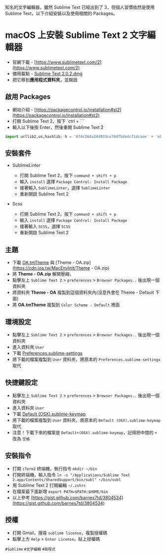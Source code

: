 知名的文字編輯器，雖然 Sublime Text 已經出到了 3，但個人習慣依然是使用 Sublime Text，以下介紹安裝以及使用相關的 Packages。

# macOS 上安裝 Sublime Text 2 文字編輯器
* 官網下載 - [https://www.sublimetext.com/2](https://www.sublimetext.com/2)
* 備用載點 - [Sublime Text 2.0.2.dmg](https://cdn.ioa.tw/MacEnvInit/Sublime+Text+2.0.2.dmg)
* 把它移到**應用程式資料夾**，並開啟

## 啟用 Packages  
* 網站介紹 - [https://packagecontrol.io/installation#st2](https://packagecontrol.io/installation#st2)
* 打開 Sublime Text 2，按下 `ctrl + ```
* 輸入以下後按 Enter，然後重開 Sublime Text 2

``` python
import urllib2,os,hashlib; h = '6f4c264a24d933ce70df5dedcf1dcaee' + 'ebe013ee18cced0ef93d5f746d80ef60'; pf = 'Package Control.sublime-package'; ipp = sublime.installed_packages_path(); os.makedirs( ipp ) if not os.path.exists(ipp) else None; urllib2.install_opener( urllib2.build_opener( urllib2.ProxyHandler()) ); by = urllib2.urlopen( 'http://packagecontrol.io/' + pf.replace(' ', '%20')).read(); dh = hashlib.sha256(by).hexdigest(); open( os.path.join( ipp, pf), 'wb' ).write(by) if dh == h else None; print('Error validating download (got %s instead of %s), please try manual install' % (dh, h) if dh != h else 'Please restart Sublime Text to finish installation')
```

## 安裝套件
* SublimeLinter
	* 打開 Sublime Text 2，按下 `command + shift + p`
	* 輸入 `install` 選擇 `Package Control: Install Package`
	* 接著輸入 `SublimeLinter`，選擇 `SublimeLinter`
	* 重新開啟 Sublime Text 2

* Scss
	* 打開 Sublime Text 2，按下 `command + shift + p`
	* 輸入 `install` 選擇 `Package Control: Install Package`
	* 接著輸入 `SCSS`，選擇 `SCSS`
	* 重新開啟 Sublime Text 2

## 主題
* 下載 [OA.tmTheme](https://cdn.ioa.tw/MacEnvInit/OA.tmTheme) 與 [Theme - OA.zip](https://cdn.ioa.tw/MacEnvInit/Theme - OA.zip)
* 將 **Theme - OA.zip** 解開壓縮，
* 點擊左上 `Sublime Text 2` > `preferences` > `Browser Packages..` 後出現一個資料夾
* 將資料夾 **Theme - OA** 複製到這個資料夾內(沒意外會在 Theme - Default 下面)
* 將 **OA.tmTheme** 複製到 `Color Scheme - Default` 裡面

## 環境設定
* 點擊左上 `Sublime Text 2` > `preferences` > `Browser Packages..` 後出現一個資料夾
* 進入資料夾 `User`
* 下載 [Preferences.sublime-settings](https://cdn.ioa.tw/MacEnvInit/Preferences.sublime-settings)
* 將下載的檔案複製到 `User` 資料夾，將原本的 `Preferences.sublime-settings` 取代

## 快捷鍵設定
* 點擊左上 `Sublime Text 2` > `preferences` > `Browser Packages..` 後出現一個資料夾
* 進入資料夾 `User`
* 下載 [Default (OSX).sublime-keymap](https://cdn.ioa.tw/MacEnvInit/Default+(OSX).sublime-keymap)
* 將下載的檔案複製到 `User` 資料夾，將原本的 `Default (OSX).sublime-keymap` 取代
* 注意！下載下來的檔案是 `Default+(OSX).sublime-keymap`，記得把中間的 `+` 改為 `空格`

## 安裝指令  
* 打開 `iTerm2` 終端機，執行指令 `mkdir ~/bin`
* 打開終端機，輸入指令 `ln -s "/Applications/Sublime Text 2.app/Contents/SharedSupport/bin/subl" ~/bin/subl`
* 用 Sublime Text 2 打開編輯 `~/.zshrc`
* 在檔案最下面新增 `export PATH=$PATH:$HOME/bin`
* 以上參考 [https://gist.github.com/barnes7td/3804534](https://gist.github.com/barnes7td/3804534)

## 授權
* 打開 Gmail，搜尋 `sublime license`，複製授權碼
* 點擊上方 `Help` > `Enter License`，貼上授權碼


`#Sublime` `#文字編輯` `#寫程式`
